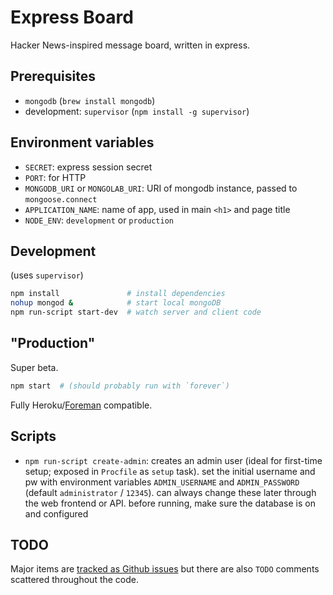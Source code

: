 # Express Board

Hacker News-inspired message board, written in express.

## Prerequisites

- `mongodb` (`brew install mongodb`)
- development: `supervisor` (`npm install -g supervisor`)

## Environment variables

- `SECRET`: express session secret
- `PORT`: for HTTP
- `MONGODB_URI` or `MONGOLAB_URI`: URI of mongodb instance, passed to `mongoose.connect`
- `APPLICATION_NAME`: name of app, used in main `<h1>` and page title
- `NODE_ENV`: `development` or `production`

## Development

(uses `supervisor`)

```bash
npm install               # install dependencies
nohup mongod &            # start local mongoDB
npm run-script start-dev  # watch server and client code

```

## "Production"

Super beta.

```bash
npm start  # (should probably run with `forever`)

```

Fully Heroku/[Foreman](http://ddollar.github.io/foreman/) compatible.

## Scripts

- `npm run-script create-admin`: creates an admin user (ideal for first-time setup; exposed in `Procfile` as `setup` task). set the initial username and pw with environment variables `ADMIN_USERNAME` and `ADMIN_PASSWORD` (default `administrator` / `12345`). can always change these later through the web frontend or API. before running, make sure the database is on and configured

## TODO

Major items are [tracked as Github issues](https://github.com/jaredmcdonald/message-board/issues) but there are also `TODO` comments scattered throughout the code.
